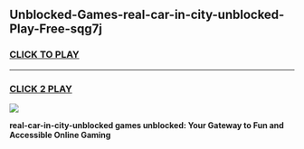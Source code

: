 
## Unblocked-Games-real-car-in-city-unblocked-Play-Free-sqg7j
<h3>
<a href="https://premium76.site?title=real-car-in-city-unblocked&ref=18A1">CLICK TO PLAY</a></h3>
<hr>

<h3>
<a href="https://premium76.site?title=real-car-in-city-unblocked&ref=18A1">CLICK 2 PLAY</a>
  
</h3>

<a href="https://premium76.site?title=real-car-in-city-unblocked&ref=18A1"><img src="https://clearcache.store/games.png"></a>


**real-car-in-city-unblocked games unblocked: Your Gateway to Fun and Accessible Online Gaming**
